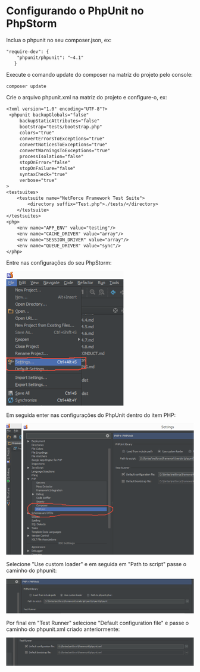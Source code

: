 # Configurando o PhpUnit no PhpStorm

Inclua o phpunit no seu composer.json, ex:

    "require-dev": {
        "phpunit/phpunit": "~4.1"
       }

Execute o comando update do composer na matriz do projeto pelo console:

    composer update

Crie o arquivo phpunit.xml na matriz do projeto e configure-o, ex:

    <?xml version="1.0" encoding="UTF-8"?>
     <phpunit backupGlobals="false"
         backupStaticAttributes="false"
         bootstrap="tests/bootstrap.php"
         colors="true"
         convertErrorsToExceptions="true"
         convertNoticesToExceptions="true"
         convertWarningsToExceptions="true"
         processIsolation="false"
         stopOnError="false"
         stopOnFailure="false"
         syntaxCheck="true"
         verbose="true"
    >
    <testsuites>
        <testsuite name="NetForce Framework Test Suite">
            <directory suffix="Test.php">./tests/</directory>
        </testsuite>
    </testsuites>
    <php>
        <env name="APP_ENV" value="testing"/>
        <env name="CACHE_DRIVER" value="array"/>
        <env name="SESSION_DRIVER" value="array"/>
        <env name="QUEUE_DRIVER" value="sync"/>
    </php>
   </phpunit>
   
   Entre nas configurações do seu PhpStorm:
   
   ![Settings](https://raw.githubusercontent.com/JohannLucas/docs/master/phpstorm/imgs/printSettings.jpg)
   
   Em seguida enter nas configurações do PhpUnit dentro do item PHP:
   
   ![Phpunit](https://raw.githubusercontent.com/JohannLucas/docs/master/phpstorm/imgs/printPhpunit.jpg)
   
   Selecione "Use custom loader" e em seguida em "Path to script" passe o caminho do phpunit:
   
   ![Phpunit2](https://raw.githubusercontent.com/JohannLucas/docs/master/phpstorm/imgs/printPhpunit2.jpg)
   
   Por final em "Test Runner" selecione "Default configuration file" e passe o caminho do phpunit.xml criado anteriormente:
   
   ![Phpunit3](https://raw.githubusercontent.com/JohannLucas/docs/master/phpstorm/imgs/printPhpunit3.jpg)
